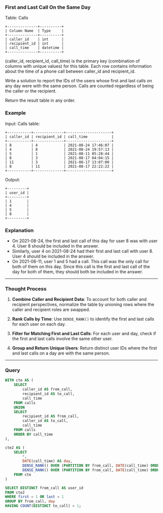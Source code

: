 ### First and Last Call On the Same Day

Table: Calls
```
+--------------+----------+
| Column Name  | Type     |
+--------------+----------+
| caller_id    | int      |
| recipient_id | int      |
| call_time    | datetime |
+--------------+----------+
```
(caller_id, recipient_id, call_time) is the primary key (combination of columns with unique values) for this table.
Each row contains information about the time of a phone call between caller_id and recipient_id.
 
Write a solution to report the IDs of the users whose first and last calls on any day were with the same person. Calls are counted regardless of being the caller or the recipient.

Return the result table in any order.

### Example

Input: 
Calls table:
```
+-----------+--------------+---------------------+
| caller_id | recipient_id | call_time           |
+-----------+--------------+---------------------+
| 8         | 4            | 2021-08-24 17:46:07 |
| 4         | 8            | 2021-08-24 19:57:13 |
| 5         | 1            | 2021-08-11 05:28:44 |
| 8         | 3            | 2021-08-17 04:04:15 |
| 11        | 3            | 2021-08-17 13:07:00 |
| 8         | 11           | 2021-08-17 22:22:22 |
+-----------+--------------+---------------------+
```
Output: 
```
+---------+
| user_id |
+---------+
| 1       |
| 4       |
| 5       |
| 8       |
+---------+
```
### Explanation

- On 2021-08-24, the first and last call of this day for user 8 was with user 4. User 8 should be included in the answer.
- Similarly, user 4 on 2021-08-24 had their first and last call with user 8. User 4 should be included in the answer.
- On 2021-08-11, user 1 and 5 had a call. This call was the only call for both of them on this day. Since this call is the first and last call of the day for both of them, they should both be included in the answer.

---

### Thought Process

1. **Combine Caller and Recipient Data**: To account for both caller and recipient perspectives, normalize the table by unioning rows where the caller and recipient roles are swapped.
   
2. **Rank Calls by Time**: Use `DENSE_RANK()` to identify the first and last calls for each user on each day.

3. **Filter for Matching First and Last Calls**: For each user and day, check if the first and last calls involve the same other user.

4. **Group and Return Unique Users**: Return distinct user IDs where the first and last calls on a day are with the same person.

---

### Query
```sql
WITH cte AS (
    SELECT 
        caller_id AS from_call, 
        recipient_id AS to_call,
        call_time 
    FROM calls
    UNION 
    SELECT 
        recipient_id AS from_call, 
        caller_id AS to_call,
        call_time 
    FROM calls
    ORDER BY call_time
),

cte2 AS (
    SELECT 
        *, 
        DATE(call_time) AS day,
        DENSE_RANK() OVER (PARTITION BY from_call, DATE(call_time) ORDER BY call_time) AS first,
        DENSE_RANK() OVER (PARTITION BY from_call, DATE(call_time) ORDER BY call_time DESC) AS last
    FROM cte
)

SELECT DISTINCT from_call AS user_id 
FROM cte2
WHERE first = 1 OR last = 1
GROUP BY from_call, day
HAVING COUNT(DISTINCT to_call) = 1;
